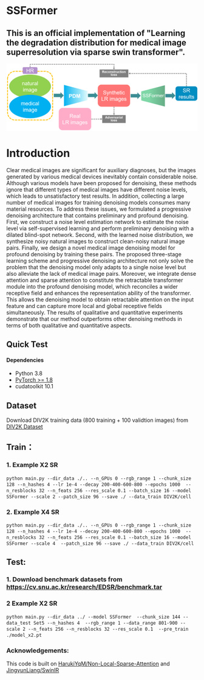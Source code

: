 # SSFormer
##  This is an official implementation of "Learning the degradation distribution for medical image superresolution via sparse swin transformer".

<p align='center'>  
  <img src='fig/1.png' />
</p>



# Introduction

Clear medical images are significant for auxiliary diagnoses, but the images generated by various medical devices inevitably contain considerable noise. Although various models have been proposed for denoising, these methods ignore that different types of medical images have different noise levels, which leads to unsatisfactory test results. In addition, collecting a large number of medical images for training denoising models consumes many material resources. To address these issues, we formulated a progressive denoising architecture that contains preliminary and profound denoising. First, we construct a noise level estimation network to estimate the noise level via self-supervised learning and perform preliminary denoising with a dilated blind-spot network. Second, with the learned noise distribution, we synthesize noisy natural images to construct clean-noisy natural image pairs. Finally, we design a novel medical image denoising model for profound denoising by training these pairs. The proposed three-stage learning scheme and progressive denoising architecture not only solve the problem that the denoising model only adapts to a single noise level but also alleviate the lack of medical image pairs. Moreover, we integrate dense attention and sparse attention to constitute the retractable transformer module into the profound denoising model, which reconciles a wider receptive field and enhances the representation ability of the transformer. This allows the denoising model to obtain retractable attention on the input feature and can capture more local and global receptive fields simultaneously. The results of qualitative and quantitative experiments demonstrate that our method outperforms other denoising methods in terms of both qualitative and quantitative aspects.

## Quick Test
#### Dependencies
- Python 3.8
- [PyTorch >= 1.8](https://pytorch.org/)
- cudatoolkit 10.1 

## Dataset
Download DIV2K training data (800 training + 100 validtion images) from [DIV2K Dataset](https://data.vision.ee.ethz.ch/cvl/DIV2K/)

## Train：
### 1. Example X2 SR

```
python main.py --dir_data ./.. --n_GPUs 0 --rgb_range 1 --chunk_size 128 --n_hashes 4 --lr 1e-4 --decay 200-400-600-800 --epochs 1000  --n_resblocks 32 --n_feats 256 --res_scale 0.1 --batch_size 16 --model SSFormer --scale 2 --patch_size 96 --save ./ --data_train DIV2K/cell
```

### 2. Example X4 SR

```
python main.py --dir_data ./.. --n_GPUs 0 --rgb_range 1 --chunk_size 128 --n_hashes 4 --lr 1e-4 --decay 200-400-600-800 --epochs 1000  --n_resblocks 32 --n_feats 256 --res_scale 0.1 --batch_size 16 --model SSFormer --scale 4  --patch_size 96 --save ./ --data_train DIV2K/cell
```

## Test:

### 1. Download benchmark datasets from https://cv.snu.ac.kr/research/EDSR/benchmark.tar
### 2 Example X2 SR

```
python main.py --dir_data ../ --model SSFormer  --chunk_size 144 --data_test Set5 --n_hashes 4  --rgb_range 1 --data_range 801-900 --scale 2 --n_feats 256 --n_resblocks 32 --res_scale 0.1  --pre_train ./model_x2.pt 
```

### Acknowledgements:
This code is built on [HarukiYqM/Non-Local-Sparse-Attention](https://github.com/HarukiYqM/Non-Local-Sparse-Attention) and [JingyunLiang/SwinIR](https://github.com/JingyunLiang/SwinIR)




